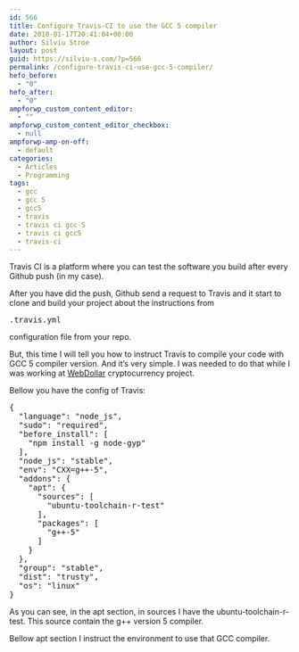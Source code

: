 ```yaml
---
id: 566
title: Configure Travis-CI to use the GCC 5 compiler
date: 2018-01-17T20:41:04+00:00
author: Silviu Stroe
layout: post
guid: https://silviu-s.com/?p=566
permalink: /configure-travis-ci-use-gcc-5-compiler/
hefo_before:
  - "0"
hefo_after:
  - "0"
ampforwp_custom_content_editor:
  - ""
ampforwp_custom_content_editor_checkbox:
  - null
ampforwp-amp-on-off:
  - default
categories:
  - Articles
  - Programming
tags:
  - gcc
  - gcc 5
  - gcc5
  - travis
  - travis ci gcc 5
  - travis ci gcc5
  - travis-ci
---
```

Travis CI is a platform where you can test the software you build after every Github push (in my case).
  
After you have did the push, Github send a request to Travis and it start to clone and build your project about the instructions from

<pre class="brush: plain; title: ; notranslate" title="">.travis.yml</pre>

configuration file from your repo.
  
But, this time I will tell you how to instruct Travis to compile your code with GCC 5 compiler version. And it’s very simple. I was needed to do that while I was working at [WebDollar](https://silviu-s.com/webdollar-coin-internet-newest-internet-cryptocurrency/) cryptocurrency project.
  
Bellow you have the config of Travis:

<pre class="brush: plain; title: ; notranslate" title="">{
  "language": "node_js",
  "sudo": "required",
  "before_install": [
    "npm install -g node-gyp"
  ],
  "node_js": "stable",
  "env": "CXX=g++-5",
  "addons": {
    "apt": {
      "sources": [
        "ubuntu-toolchain-r-test"
      ],
      "packages": [
        "g++-5"
      ]
    }
  },
  "group": "stable",
  "dist": "trusty",
  "os": "linux"
}
</pre>

As you can see, in the apt section, in sources I have the ubuntu-toolchain-r-test. This source contain the g++ version 5 compiler.
  
Bellow apt section I instruct the environment to use that GCC compiler.
